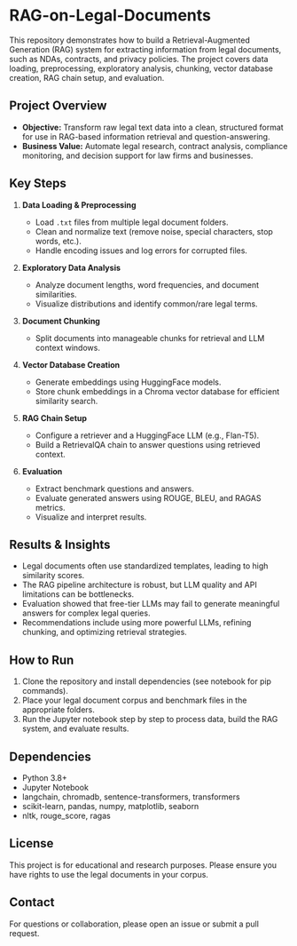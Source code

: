 # RAG-on-Legal-Documents
This repository demonstrates how to build a Retrieval-Augmented Generation (RAG) system for extracting information from legal documents, such as NDAs, contracts, and privacy policies. The project covers data loading, preprocessing, exploratory analysis, chunking, vector database creation, RAG chain setup, and evaluation.

## Project Overview

- **Objective:** Transform raw legal text data into a clean, structured format for use in RAG-based information retrieval and question-answering.
- **Business Value:** Automate legal research, contract analysis, compliance monitoring, and decision support for law firms and businesses.

## Key Steps

1. **Data Loading & Preprocessing**
    - Load `.txt` files from multiple legal document folders.
    - Clean and normalize text (remove noise, special characters, stop words, etc.).
    - Handle encoding issues and log errors for corrupted files.

2. **Exploratory Data Analysis**
    - Analyze document lengths, word frequencies, and document similarities.
    - Visualize distributions and identify common/rare legal terms.

3. **Document Chunking**
    - Split documents into manageable chunks for retrieval and LLM context windows.

4. **Vector Database Creation**
    - Generate embeddings using HuggingFace models.
    - Store chunk embeddings in a Chroma vector database for efficient similarity search.

5. **RAG Chain Setup**
    - Configure a retriever and a HuggingFace LLM (e.g., Flan-T5).
    - Build a RetrievalQA chain to answer questions using retrieved context.

6. **Evaluation**
    - Extract benchmark questions and answers.
    - Evaluate generated answers using ROUGE, BLEU, and RAGAS metrics.
    - Visualize and interpret results.

## Results & Insights

- Legal documents often use standardized templates, leading to high similarity scores.
- The RAG pipeline architecture is robust, but LLM quality and API limitations can be bottlenecks.
- Evaluation showed that free-tier LLMs may fail to generate meaningful answers for complex legal queries.
- Recommendations include using more powerful LLMs, refining chunking, and optimizing retrieval strategies.

## How to Run

1. Clone the repository and install dependencies (see notebook for pip commands).
2. Place your legal document corpus and benchmark files in the appropriate folders.
3. Run the Jupyter notebook step by step to process data, build the RAG system, and evaluate results.

## Dependencies

- Python 3.8+
- Jupyter Notebook
- langchain, chromadb, sentence-transformers, transformers
- scikit-learn, pandas, numpy, matplotlib, seaborn
- nltk, rouge_score, ragas

## License

This project is for educational and research purposes. Please ensure you have rights to use the legal documents in your corpus.

## Contact

For questions or collaboration, please open an issue or submit a pull request.
